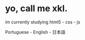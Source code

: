 <h1>yo, call me xkl.</h1>
<div="languages">
  im currently studying html5 - css - js <br>
  <p>Portuguese - English - 日本語</p>
</div>

